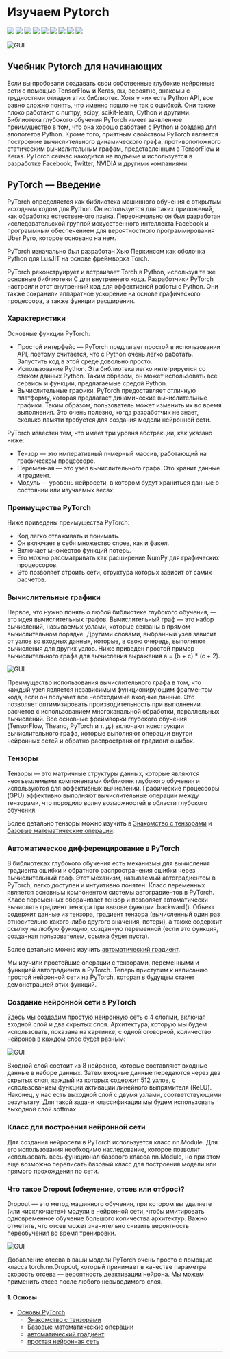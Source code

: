 # Изучаем Pytorch
<p>
  <img  src="https://img.shields.io/github/stars/BEPb/pytorch_tutorial" />
  <img src="https://img.shields.io/github/contributors/BEPb/pytorch_tutorial" />
  <img src="https://img.shields.io/github/last-commit/BEPb/pytorch_tutorial" />
  <img src="https://visitor-badge.laobi.icu/badge?page_id=BEPb.pytorch_tutorial" />
  <img src="https://img.shields.io/github/languages/count/BEPb/pytorch_tutorial" />
  <img src="https://img.shields.io/github/languages/top/BEPb/pytorch_tutorial" />

  <img src="https://img.shields.io/badge/license-MIT-blue.svg?color=f64152" />
  <img  src="https://img.shields.io/github/issues/BEPb/pytorch_tutorial" />
  <img  src="https://img.shields.io/github/issues-pr/BEPb/pytorch_tutorial" />
</p>


![GUI](../img/pytorch.png)


## Учебник Pytorch для начинающих
Если вы пробовали создавать свои собственные глубокие нейронные сети с помощью TensorFlow и Keras, вы, вероятно, 
знакомы с трудностями отладки этих библиотек. Хотя у них есть Python API, все равно сложно понять, что именно пошло 
не так с ошибкой. Они также плохо работают с numpy, scipy, scikit-learn, Cython и другими. Библиотека глубокого 
обучения PyTorch имеет заявленное преимущество в том, что она хорошо работает с Python и создана для апологетов 
Python. Кроме того, приятным свойством PyTorch является построение вычислительного динамического графа, 
противоположного статическим вычислительным графам, представленным в TensorFlow и Keras. PyTorch сейчас находится на 
подъеме и используется в разработке Facebook, Twitter, NVIDIA и другими компаниями.      

## PyTorch — Введение
PyTorch определяется как библиотека машинного обучения с открытым исходным кодом для Python. Он используется для 
таких приложений, как обработка естественного языка. Первоначально он был разработан исследовательской группой 
искусственного интеллекта Facebook и программным обеспечением для вероятностного программирования Uber Pyro, которое 
основано на нем.   

PyTorch изначально был разработан Хью Перкинсом как оболочка Python для LusJIT на основе фреймворка Torch.

PyTorch реконструирует и встраивает Torch в Python, используя те же основные библиотеки C для внутреннего кода. 
Разработчики PyTorch настроили этот внутренний код для эффективной работы с Python. Они также сохранили аппаратное 
ускорение на основе графического процессора, а также функции расширения.   


### Характеристики
Основные функции PyTorch:
- Простой интерфейс — PyTorch предлагает простой в использовании API, поэтому считается, что с Python очень легко 
работать. Запустить код в этой среде довольно просто.
- Использование Python. Эта библиотека легко интегрируется со стеком данных Python. Таким образом, он может 
   использовать все сервисы и функции, предлагаемые средой Python.
- Вычислительные графики. PyTorch предоставляет отличную платформу, которая предлагает динамические вычислительные 
 графики. Таким образом, пользователь может изменить их во время выполнения. Это очень полезно, когда разработчик 
  не знает, сколько памяти требуется для создания модели нейронной сети.

PyTorch известен тем, что имеет три уровня абстракции, как указано ниже:
- Тензор — это императивный n-мерный массив, работающий на графическом процессоре.
- Переменная — это узел вычислительного графа. Это хранит данные и градиент.
- Модуль — уровень нейросети, в котором будут храниться данные о состоянии или изучаемых весах.

### Преимущества PyTorch
Ниже приведены преимущества PyTorch:

- Код легко отлаживать и понимать.
- Он включает в себя множество слоев, как и факел.
- Включает множество функций потерь.
- Его можно рассматривать как расширение NumPy для графических процессоров.
- Это позволяет строить сети, структура которых зависит от самих расчетов.


### Вычислительные графики
Первое, что нужно понять о любой библиотеке глубокого обучения, — это идея вычислительных графов. Вычислительный 
граф — это набор вычислений, называемых узлами, которые связаны в прямом вычислительном порядке. Другими словами, 
выбранный узел зависит от узлов во входных данных, которые, в свою очередь, выполняют вычисления для других узлов. 
Ниже приведен простой пример вычислительного графа для вычисления выражения a = (b + c) * (c + 2). 

![GUI](../img/1.png)

Преимущество использования вычислительного графа в том, что каждый узел является независимым функционирующим 
фрагментом кода, если он получает все необходимые входные данные. Это позволяет оптимизировать производительность 
при выполнении расчетов с использованием многоканальной обработки, параллельных вычислений. Все основные фреймворки 
глубокого обучения (TensorFlow, Theano, PyTorch и т. д.) включают конструкции вычислительного графа, которые 
выполняют операции внутри нейронных сетей и обратно распространяют градиент ошибок. 

### Тензоры
Тензоры — это матричные структуры данных, которые являются неотъемлемыми компонентами библиотек глубокого обучения и 
используются для эффективных вычислений. Графические процессоры (GPU) эффективно выполняют вычислительные операции 
между тензорами, что породило волну возможностей в области глубокого обучения. 

Более детально тензоры можно изучить в [Знакомство с тензорами](https://github.com/BEPb/pytorch_tutorial/01_основы/01_tensor.py) и 
[базовые математические операции](https://github.com/BEPb/pytorch_tutorial/01_основы/02_BasicMath.py).


### Автоматическое дифференцирование в PyTorch
В библиотеках глубокого обучения есть механизмы для вычисления градиента ошибки и обратного распространения ошибки 
через вычислительный граф. Этот механизм, называемый автоградиентом в PyTorch, легко доступен и интуитивно понятен. 
Класс переменных является основным компонентом системы автоградиентов в PyTorch. Класс переменных оборачивает тензор 
и позволяет автоматически вычислять градиент тензора при вызове функции .backward(). Объект содержит данные из 
тензора, градиент тензора (вычисленный один раз относительно какого-либо другого значения, потери), а также содержит 
ссылку на любую функцию, созданную переменной (если это функция, созданная пользователем, ссылка будет пуста). 

Более детально можно изучить [автоматический градиент](https://github.com/BEPb/pytorch_tutorial/01_основы/03_gradient.py).

Мы изучили простейшие операции с тензорами, переменными и функцией автоградиента в PyTorch. Теперь приступим к 
написанию простой нейронной сети на PyTorch, которая в будущем станет демонстрацией этих функций.

### Создание нейронной сети в PyTorch
[Здесь](https://github.com/BEPb/pytorch_tutorial/01_основы/04_simple_neural_network.py) мы создадим простую нейронную сеть с 4 слоями, включая входной слой и два скрытых слоя. Архитектура, которую 
мы будем использовать, показана на картинке, с одной оговоркой, количество нейронов в каждом слое будет разным:

![GUI](../img/2.jpeg)

Входной слой состоит из 8 нейронов, которые составляют входные данные в наборе данных. Затем входные данные 
передаются через два скрытых слоя, каждый из которых содержит 512 узлов, с использованием функции активации 
линейного выпрямителя (ReLU). Наконец, у нас есть выходной слой с двумя узлами, соответствующими результату.  Для 
такой задачи классификации мы будем использовать выходной слой softmax.   

### Класс для построения нейронной сети
Для создания нейросети в PyTorch используется класс nn.Module. Для его использования необходимо наследование, 
которое позволит использовать весь функционал базового класса nn.Module, но при этом еще возможно переписать базовый 
класс для построения модели или прямого прохождения по сети. 

### Что такое Dropout (обнуление, отсев или отброс)?
Dropout — это метод машинного обучения, при котором вы удаляете (или «исключаете») модули в нейронной сети, чтобы 
имитировать одновременное обучение большого количества архитектур. Важно отметить, что отсев может значительно 
снизить вероятность переобучения во время тренировки.  

![GUI](../img/3.gif)

Добавление отсева в ваши модели PyTorch очень просто с помощью класса torch.nn.Dropout, который принимает в качестве 
параметра скорость отсева — вероятность деактивации нейрона. Мы можем применить отсев после любого невыводимого слоя.  

#### 1. Основы
* [Основы PyTorch](https://github.com/BEPb/pytorch_tutorial/01_основы/README.py)
    - [Знакомство с тензорами](https://github.com/BEPb/pytorch_tutorial/01_основы/01_tensor.py)
    - [Базовые математические операции](https://github.com/BEPb/pytorch_tutorial/01_основы/02_BasicMath.py)
    - [автоматический градиент](https://github.com/BEPb/pytorch_tutorial/01_основы/03_gradient.py)
    - [простая нейронная сеть](https://github.com/BEPb/pytorch_tutorial/01_основы/04_simple_neural_network.py)
____
